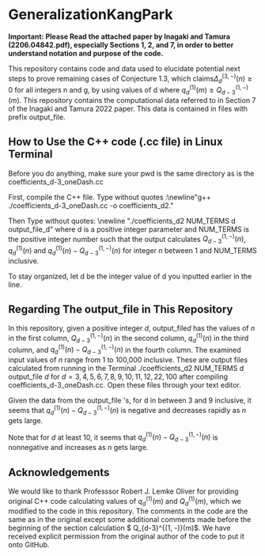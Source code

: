 # GeneralizationKangPark

**Important: Please Read the attached paper by Inagaki and Tamura (2206.04842.pdf), especially Sections 1, 2, and 7,  in order to better understand notation and purpose of the code.**

This repository contains code and data used to elucidate potential next steps to prove remaining cases of Conjecture 1.3, which claims$\Delta_{d}^{(3, -)}(n) \geq 0$ for all integers n and g, by using values of d where $q_d^{(1)}(m) \geq Q_{d-3}^{(1, -)}(m)$. This repository contains the computational data referred to in Section 7 of the Inagaki and Tamura 2022 paper. This data is contained in files with prefix output\_file.

## How to Use the C++ code (.cc file) in Linux Terminal

Before you do anything, make sure your pwd is the same directory as is the coefficients\_d\-3\_oneDash.cc

First, compile the C++ file. Type without quotes :\newline"g++ ./coefficients\_d\-3\_oneDash.cc \-o coefficients\_d2."


Then Type without quotes: \newline "./coefficients\_d2 NUM\_TERMS d output\_file\_d" where d is a positive integer parameter and NUM\_TERMS is the positive integer number such that the output calculates $Q_{d-3}^{(1, -)}(n)$, $q_{d}^{(1)}(n)$ and $q_{d}^{(1)}(n) - Q_{d-3}^{(1, -)}(n)$ for integer $n$ between 1 and NUM\_TERMS inclusive.

To stay organized, let d be the integer value of d you inputted earlier in the line.

## Regarding The output\_file in This Repository

In this repository, given a positive integer $d$, output\_file$d$ has the values of $n$ in the first column,
  $Q_{d-3}^{(1, -)}(n)$ in the second column, $q_d^{(1)}(n)$ in the third column, and $q_d^{(1)}(n) - Q_{d-3}^{(1, -)}(n)$ in the fourth column. The examined input values of $n$ range from 1 to 100,000 inclusive. These are output files calculated from running in the Terminal ./coefficients\_d2 NUM\_TERMS d output\_file $d$ for $d = 3, 4, 5, 6, 7, 8, 9, 10, 11, 12, 22, 100$ after compiling coefficients\_d\-3\_oneDash.cc.  Open these files through your text editor.
  
  Given the data from the output\_file 's, for d
 in between 3 and 9 inclusive, it seems that $q_d^{(1)}(n) - Q_{d-3}^{(1, -)}(n)$ is negative and decreases rapidly as $n$ gets large.

  Note that for $d$ at least 10,
  it seems that $q_d^{(1)}(n) - Q_{d-3}^{(1, -)}(n)$ is nonnegative and increases as $n$ gets large.
  
 ## Acknowledgements
  
  We would like to thank Professsor Robert J. Lemke Oliver for providing original C++ code calculating values of $q_d^{(1)}(m)$ and $Q_{d}^{(1)}(m)$, 
  which we modified to the code in this repository. The comments in the code are the same as in the original except some additional comments made before the beginning of the section calculation $ Q_{d-3}^{(1, -)}(m)$. We have received explicit permission from the original author of the code to put it onto GitHub.
